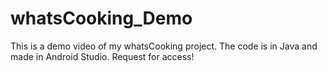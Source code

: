 # whatsCooking_Demo
This is a demo video of my whatsCooking project. The code is in Java and made in Android Studio. Request for access!
